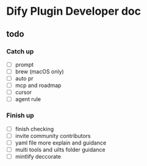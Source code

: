 # Dify Plugin Developer doc

## todo

### Catch up

- [ ] prompt
- [ ] brew (macOS only)
- [ ] auto pr
- [ ] mcp and roadmap
- [ ] cursor
- [ ] agent rule

### Finish up

- [ ] finish checking
- [ ] invite community contributors
- [ ] yaml file more explain and guidance
- [ ] multi tools and uilts folder guidance
- [ ] mintlify deccorate
